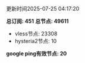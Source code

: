 更新时间2025-07-25 04:17:20

**总订阅: 451**
**总节点: 49611**
- vless节点: 23308
- hysteria2节点: 10

**google ping有效节点: 20**
